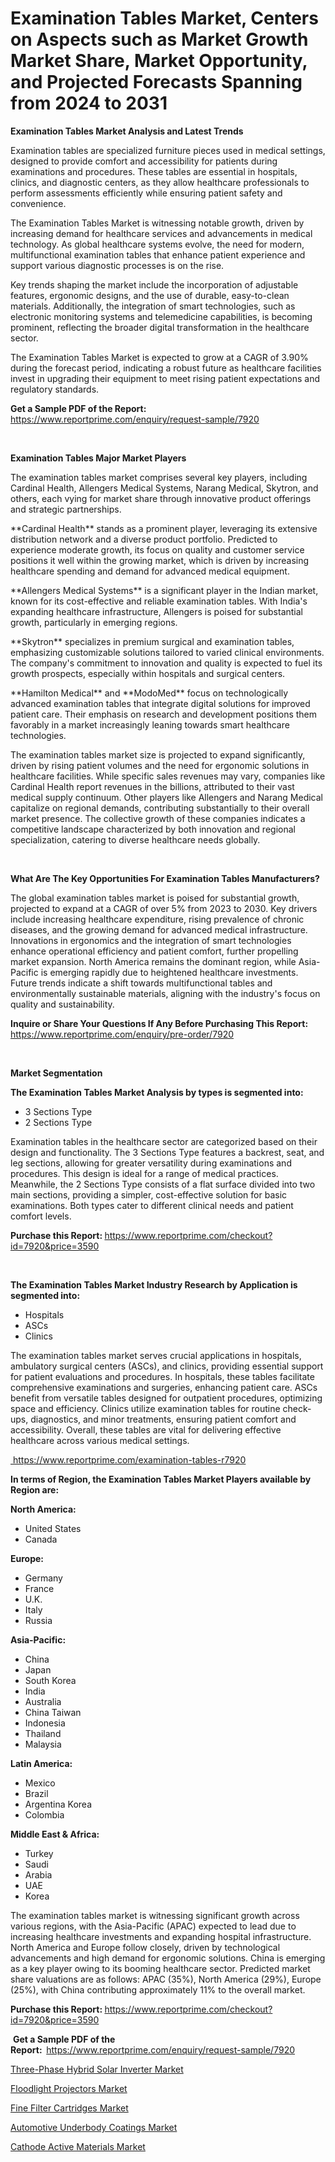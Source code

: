 <p><h1>Examination Tables Market, Centers on Aspects such as Market Growth Market Share, Market Opportunity, and Projected Forecasts Spanning from 2024 to 2031</h1></p><p><strong>Examination Tables Market Analysis and Latest Trends</strong></p>
<p><p>Examination tables are specialized furniture pieces used in medical settings, designed to provide comfort and accessibility for patients during examinations and procedures. These tables are essential in hospitals, clinics, and diagnostic centers, as they allow healthcare professionals to perform assessments efficiently while ensuring patient safety and convenience.</p><p>The Examination Tables Market is witnessing notable growth, driven by increasing demand for healthcare services and advancements in medical technology. As global healthcare systems evolve, the need for modern, multifunctional examination tables that enhance patient experience and support various diagnostic processes is on the rise. </p><p>Key trends shaping the market include the incorporation of adjustable features, ergonomic designs, and the use of durable, easy-to-clean materials. Additionally, the integration of smart technologies, such as electronic monitoring systems and telemedicine capabilities, is becoming prominent, reflecting the broader digital transformation in the healthcare sector. </p><p>The Examination Tables Market is expected to grow at a CAGR of 3.90% during the forecast period, indicating a robust future as healthcare facilities invest in upgrading their equipment to meet rising patient expectations and regulatory standards.</p></p>
<p><strong>Get a Sample PDF of the Report:&nbsp;</strong> <a href="https://www.reportprime.com/enquiry/request-sample/7920">https://www.reportprime.com/enquiry/request-sample/7920</a></p>
<p>&nbsp;</p>
<p><strong>Examination Tables Major Market Players</strong></p>
<p><p>The examination tables market comprises several key players, including Cardinal Health, Allengers Medical Systems, Narang Medical, Skytron, and others, each vying for market share through innovative product offerings and strategic partnerships.</p><p>**Cardinal Health** stands as a prominent player, leveraging its extensive distribution network and a diverse product portfolio. Predicted to experience moderate growth, its focus on quality and customer service positions it well within the growing market, which is driven by increasing healthcare spending and demand for advanced medical equipment.</p><p>**Allengers Medical Systems** is a significant player in the Indian market, known for its cost-effective and reliable examination tables. With India's expanding healthcare infrastructure, Allengers is poised for substantial growth, particularly in emerging regions.</p><p>**Skytron** specializes in premium surgical and examination tables, emphasizing customizable solutions tailored to varied clinical environments. The company's commitment to innovation and quality is expected to fuel its growth prospects, especially within hospitals and surgical centers.</p><p>**Hamilton Medical** and **ModoMed** focus on technologically advanced examination tables that integrate digital solutions for improved patient care. Their emphasis on research and development positions them favorably in a market increasingly leaning towards smart healthcare technologies.</p><p>The examination tables market size is projected to expand significantly, driven by rising patient volumes and the need for ergonomic solutions in healthcare facilities. While specific sales revenues may vary, companies like Cardinal Health report revenues in the billions, attributed to their vast medical supply continuum. Other players like Allengers and Narang Medical capitalize on regional demands, contributing substantially to their overall market presence. The collective growth of these companies indicates a competitive landscape characterized by both innovation and regional specialization, catering to diverse healthcare needs globally.</p></p>
<p>&nbsp;</p>
<p><strong>What Are The Key Opportunities For Examination Tables Manufacturers?</strong></p>
<p><p>The global examination tables market is poised for substantial growth, projected to expand at a CAGR of over 5% from 2023 to 2030. Key drivers include increasing healthcare expenditure, rising prevalence of chronic diseases, and the growing demand for advanced medical infrastructure. Innovations in ergonomics and the integration of smart technologies enhance operational efficiency and patient comfort, further propelling market expansion. North America remains the dominant region, while Asia-Pacific is emerging rapidly due to heightened healthcare investments. Future trends indicate a shift towards multifunctional tables and environmentally sustainable materials, aligning with the industry's focus on quality and sustainability.</p></p>
<p><strong>Inquire or Share Your Questions If Any Before Purchasing This Report:</strong> <a href="https://www.reportprime.com/enquiry/pre-order/7920">https://www.reportprime.com/enquiry/pre-order/7920</a></p>
<p>&nbsp;</p>
<p><strong>Market Segmentation</strong></p>
<p><strong>The Examination Tables Market Analysis by types is segmented into:</strong></p>
<p><ul><li>3 Sections Type</li><li>2 Sections Type</li></ul></p>
<p><p>Examination tables in the healthcare sector are categorized based on their design and functionality. The 3 Sections Type features a backrest, seat, and leg sections, allowing for greater versatility during examinations and procedures. This design is ideal for a range of medical practices. Meanwhile, the 2 Sections Type consists of a flat surface divided into two main sections, providing a simpler, cost-effective solution for basic examinations. Both types cater to different clinical needs and patient comfort levels.</p></p>
<p><strong>Purchase this Report:&nbsp;</strong><a href="https://www.reportprime.com/checkout?id=7920&price=3590">https://www.reportprime.com/checkout?id=7920&price=3590</a></p>
<p>&nbsp;</p>
<p><strong>The Examination Tables Market Industry Research by Application is segmented into:</strong></p>
<p><ul><li>Hospitals</li><li>ASCs</li><li>Clinics</li></ul></p>
<p><p>The examination tables market serves crucial applications in hospitals, ambulatory surgical centers (ASCs), and clinics, providing essential support for patient evaluations and procedures. In hospitals, these tables facilitate comprehensive examinations and surgeries, enhancing patient care. ASCs benefit from versatile tables designed for outpatient procedures, optimizing space and efficiency. Clinics utilize examination tables for routine check-ups, diagnostics, and minor treatments, ensuring patient comfort and accessibility. Overall, these tables are vital for delivering effective healthcare across various medical settings.</p></p>
<p><a href="https://www.reportprime.com/examination-tables-r7920">&nbsp;https://www.reportprime.com/examination-tables-r7920</a></p>
<p><strong>In terms of Region, the Examination Tables Market Players available by Region are:</strong></p>
<p>
    <p> <strong> North America: </strong>
        <ul>
            <li>United States</li>
            <li>Canada</li>
        </ul>
        </p> 
    <p> <strong> Europe: </strong>
        <ul>
            <li>Germany</li>
            <li>France</li>
            <li>U.K.</li>
            <li>Italy</li>
            <li>Russia</li>
        </ul>
        </p> 
    <p> <strong> Asia-Pacific: </strong>
        <ul>
            <li>China</li>
            <li>Japan</li>
            <li>South Korea</li>
            <li>India</li>
            <li>Australia</li>
            <li>China Taiwan</li>
            <li>Indonesia</li>
            <li>Thailand</li>
            <li>Malaysia</li>
        </ul>
        </p> 
    <p> <strong> Latin America: </strong>
        <ul>
            <li>Mexico</li>
            <li>Brazil</li>
            <li>Argentina Korea</li>
            <li>Colombia</li>
        </ul>
        </p> 
    <p> <strong> Middle East & Africa: </strong>
        <ul>
            <li>Turkey</li>
            <li>Saudi</li>
            <li>Arabia</li>
            <li>UAE</li>
            <li>Korea</li>
        </ul>
    </p>
    </p>
<p><p>The examination tables market is witnessing significant growth across various regions, with the Asia-Pacific (APAC) expected to lead due to increasing healthcare investments and expanding hospital infrastructure. North America and Europe follow closely, driven by technological advancements and high demand for ergonomic solutions. China is emerging as a key player owing to its booming healthcare sector. Predicted market share valuations are as follows: APAC (35%), North America (29%), Europe (25%), with China contributing approximately 11% to the overall market.</p></p>
<p><strong>Purchase this Report: </strong><a href="https://www.reportprime.com/checkout?id=7920&price=3590">https://www.reportprime.com/checkout?id=7920&price=3590</a></p>
<p>&nbsp;<strong>Get a Sample PDF of the Report:&nbsp;&nbsp;</strong><a href="https://www.reportprime.com/enquiry/request-sample/7920">https://www.reportprime.com/enquiry/request-sample/7920</a></p>
<p><strong></strong></p>
<p><p><a href="https://medium.com/@rebecca.smith5467/comprehensive-analysis-of-the-global-three-phase-hybrid-solar-inverter-market-growth-trends-f707451913ce">Three-Phase Hybrid Solar Inverter Market</a></p><p><a href="https://issuu.com/reportprime-2/docs/floodlight-projectors-market-size-2_8a0f8eb9a5f12c">Floodlight Projectors Market</a></p><p><a href="https://issuu.com/reportprime-2/docs/fine-filter-cartridges-market-size-_1af8a962bdf4fd">Fine Filter Cartridges Market</a></p><p><a href="https://www.linkedin.com/pulse/automotive-underbody-coatings-market-research-report-exploring-4yive?trackingId=Do8FJMidSuu4L68CSnTHAA%3D%3D">Automotive Underbody Coatings Market</a></p><p><a href="https://www.linkedin.com/pulse/how-regional-markets-adapting-cathode-active-materials-tktae?trackingId=pOX21ojGQgiVCycIhsh3WA%3D%3D">Cathode Active Materials Market</a></p></p>